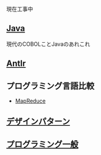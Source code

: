 
現在工事中

## [Java](java/index)
現代のCOBOLことJavaのあれこれ

## [Antlr](antlr/index)

## プログラミング言語比較
* [MapReduce](compare/mapreduce)

## [デザインパターン](designpattern/index)
## [プログラミング一般](programming/index)
